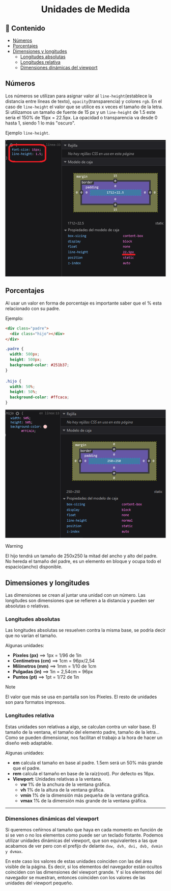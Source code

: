<h1 align="center">Unidades de Medida</h1>

<h2>📑 Contenido</h2>

- [Números](#números)
- [Porcentajes](#porcentajes)
- [Dimensiones y longitudes](#dimensiones-y-longitudes)
  - [Longitudes absolutas](#longitudes-absolutas)
  - [Longitudes relativa](#longitudes-relativa)
  - [Dimensiones dinámicas del viewport](#dimensiones-dinámicas-del-viewport)

## Números

Los números se utilizan para asignar valor al `line-height`(establece la distancia entre líneas de texto), `opacity`(transparencia) y colores `rgb`. En el caso de `line-height` el valor que se utilice es x veces el tamaño de la letra. Si utilizamos un tamaño de fuente de 15 px y un `line-height` de 1.5 este seria el 150% de 15px = 22.5px. La opacidad o transparencia va desde 0 hasta 1, siendo 1 lo más "oscuro".

Ejemplo `line-height`.

![Tamaño line-height](./img/line-height.png)

## Porcentajes

Al usar un valor en forma de porcentaje es importante saber que el % esta relacionado con su padre.

Ejemplo:

```html
<div class="padre">
  <div class="hijo"></div>
</div>
```

```css
.padre {
  width: 500px;
  height: 500px;
  background-color: #251b37;
}

.hijo {
  width: 50%;
  height: 50%;
  background-color: #ffcaca;
}
```

![Porcentaje padre-hijo](./img/porcentaje.png)

> [!WARNING]
>
> El hijo tendrá un tamaño de 250x250 la mitad del ancho y alto del padre. <br>
> No hereda el tamaño del padre, es un elemento en bloque y ocupa todo el espacio(ancho) disponible.

## Dimensiones y longitudes

Las dimensiones se crean al juntar una unidad con un número. Las longitudes son dimensiones que se refieren a la distancia y pueden ser absolutas o relativas.

### Longitudes absolutas

Las longitudes absolutas se resuelven contra la misma base, se podría decir que no varían el tamaño.

Algunas unidades:

- **Píxeles (px)** ==> 1px = 1/96 de 1in
- **Centímetros (cm)** ==> 1cm = 96px/2,54
- **Milímetros (mm)** ==> 1mm = 1/10 de 1cm
- **Pulgadas (in)** ==> 1in = 2,54cm = 96px
- **Puntos (pt)** ==> 1pt = 1/72 de 1in

> [!NOTE]
>
> El valor que más se usa en pantalla son los Píxeles. El resto de unidades son para formatos impresos.

### Longitudes relativa

Estas unidades son relativas a algo, se calculan contra un valor base. El tamaño de la ventana, el tamaño del elemento padre, tamaño de la letra...
Como se pueden dimensionar, nos facilitan el trabajo a la hora de hacer un diseño web adaptable.

Algunas unidades:

- **em** calcula el tamaño en base al padre. 1.5em será un 50% más grande que el padre.
- **rem** calcula el tamaño en base de la raíz(root). Por defecto es 16px.
- **Viewport**: Unidades relativas a la ventana.
  - **vw** 1% de la anchura de la ventana gráfica.
  - **vh** 1% de la altura de la ventana gráfica.
  - **vmin** 1% de la dimensión más pequeña de la ventana gráfica.
  - **vmax** 1% de la dimensión más grande de la ventana gráfica.

---

### Dimensiones dinámicas del viewport

Si queremos ceñirnos al tamaño que haya en cada momento en función de si se ven o no los elementos como puede ser un teclado flotante. Podemos utilizar unidades dinámicas del viewport, que son equivalentes a las que acabamos de ver pero con el prefijo dv delante `dvw, dvh, dvi, dvb, dvmin y dvmax`.

En este caso los valores de estas unidades coinciden con las del área visible de la página. Es decir, si los elementos del navegador están ocultos coinciden con las dimensiones del viewport grande. Y si los elementos del navegador se muestran, entonces coinciden con los valores de las unidades del viewport pequeño.
